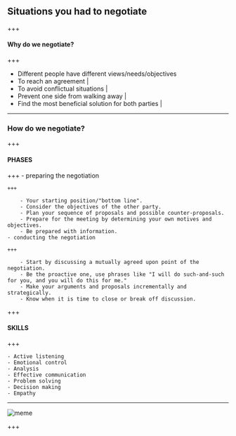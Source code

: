 ## Situations you had to negotiate

+++

#### Why do we negotiate?

+++

- Different people have different views/needs/objectives
- To reach an agreement |
- To avoid conflictual situations |
- Prevent one side from walking away |
- Find the most beneficial solution for both parties |

---

### How do we negotiate?

+++

#### PHASES
+++
    - preparing the negotiation
    
    +++

        - Your starting position/"bottom line".
        - Consider the objectives of the other party.
        - Plan your sequence of proposals and possible counter-proposals.
        - Prepare for the meeting by determining your own motives and objectives.
        - Be prepared with information.
    - conducting the negotiation

    +++

        - Start by discussing a mutually agreed upon point of the negotiation.
        - Be the proactive one, use phrases like "I will do such-and-such for you, and you will do this for me."
        - Make your arguments and proposals incrementally and strategically.
        - Know when it is time to close or break off discussion.

+++

#### SKILLS

+++

    - Active listening
    - Emotional control
    - Analysis
    - Effective communication
    - Problem solving
    - Decision making
    - Empathy
---

![meme](https://i.imgflip.com/291tj9.jpg)

+++



